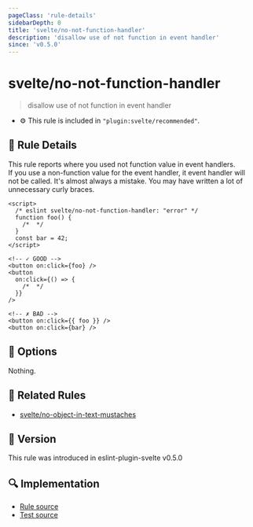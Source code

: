```yaml
---
pageClass: 'rule-details'
sidebarDepth: 0
title: 'svelte/no-not-function-handler'
description: 'disallow use of not function in event handler'
since: 'v0.5.0'
---
```


# svelte/no-not-function-handler

> disallow use of not function in event handler

- :gear: This rule is included in `"plugin:svelte/recommended"`.

## 📖 Rule Details

This rule reports where you used not function value in event handlers.  
If you use a non-function value for the event handler, it event handler will not be called. It's almost always a mistake. You may have written a lot of unnecessary curly braces.

<ESLintCodeBlock>

<!--eslint-skip-->

```svelte
<script>
  /* eslint svelte/no-not-function-handler: "error" */
  function foo() {
    /*  */
  }
  const bar = 42;
</script>

<!-- ✓ GOOD -->
<button on:click={foo} />
<button
  on:click={() => {
    /*  */
  }}
/>

<!-- ✗ BAD -->
<button on:click={{ foo }} />
<button on:click={bar} />
```

</ESLintCodeBlock>

## 🔧 Options

Nothing.

## :couple: Related Rules

- [svelte/no-object-in-text-mustaches]

[svelte/no-object-in-text-mustaches]: ./no-object-in-text-mustaches.md

## 🚀 Version

This rule was introduced in eslint-plugin-svelte v0.5.0

## 🔍 Implementation

- [Rule source](https://github.com/sveltejs/eslint-plugin-svelte/blob/main/packages/eslint-plugin-svelte/src/rules/no-not-function-handler.ts)
- [Test source](https://github.com/sveltejs/eslint-plugin-svelte/blob/main/packages/eslint-plugin-svelte/tests/src/rules/no-not-function-handler.ts)
